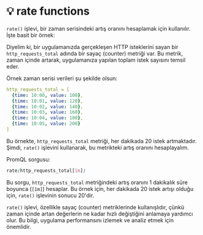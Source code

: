 # 💡 rate functions

`rate()` işlevi, bir zaman serisindeki artış oranını hesaplamak için kullanılır. İşte basit bir örnek:

Diyelim ki, bir uygulamanızda gerçekleşen HTTP isteklerini sayan bir `http_requests_total` adında bir sayaç (counter) metriği var. Bu metrik, zaman içinde artarak, uygulamanıza yapılan toplam istek sayısını temsil eder.

Örnek zaman serisi verileri şu şekilde olsun:

```yaml
http_requests_total = [
  {time: 10:00, value: 100},
  {time: 10:01, value: 120},
  {time: 10:02, value: 140},
  {time: 10:03, value: 160},
  {time: 10:04, value: 180},
  {time: 10:05, value: 200}
]
```

Bu örnekte, `http_requests_total` metriği, her dakikada 20 istek artmaktadır. Şimdi, `rate()` işlevini kullanarak, bu metrikteki artış oranını hesaplayalım.

PromQL sorgusu:

```scss
rate(http_requests_total[1m])
```

Bu sorgu, `http_requests_total` metriğindeki artış oranını 1 dakikalık süre boyunca (`[1m]`) hesaplar. Bu örnek için, her dakikada 20 istek artışı olduğu için, `rate()` işlevinin sonucu 20'dir.

`rate()` işlevi, özellikle sayaç (counter) metriklerinde kullanışlıdır, çünkü zaman içinde artan değerlerin ne kadar hızlı değiştiğini anlamaya yardımcı olur. Bu bilgi, uygulama performansını izlemek ve analiz etmek için önemlidir.
